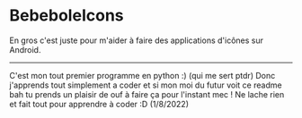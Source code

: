 # BebeboleIcons

En gros c'est juste pour m'aider à faire des applications d'icônes sur Android.


------
C'est mon tout premier programme en python :) (qui me sert ptdr)
Donc j'apprends tout simplement a coder et si mon moi du futur voit ce readme bah tu prends un plaisir de ouf à faire ça pour l'instant mec ! Ne lache rien et fait tout pour apprendre à coder :D (1/8/2022)
